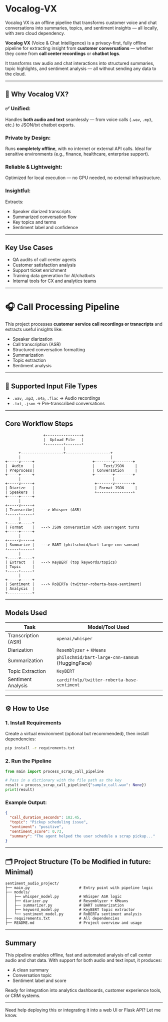 # Vocalog-VX
Vocalog VX is an offline pipeline that transforms customer voice and chat conversations into summaries, topics, and sentiment insights — all locally, with zero cloud dependency.

**Vocalog VX** (Voice & Chat Intelligence) is a privacy-first, fully offline pipeline for extracting insight from **customer conversations** — whether they come from **call center recordings** or **chatbot logs**.

It transforms raw audio and chat interactions into structured summaries, topic highlights, and sentiment analysis — all without sending any data to the cloud.

---

## 🧭 Why Vocalog VX?

### ✅ Unified:
Handles **both audio and text** seamlessly — from voice calls (`.wav`, `.mp3`, etc.) to JSON/txt chatbot exports.

### Private by Design:
Runs **completely offline**, with no internet or external API calls. Ideal for sensitive environments (e.g., finance, healthcare, enterprise support).

### Reliable & Lightweight:
Optimized for local execution — no GPU needed, no external infrastructure.

### Insightful:
Extracts:
- Speaker diarized transcripts
- Summarized conversation flow
- Key topics and terms
- Sentiment label and confidence

---

## Key Use Cases
- QA audits of call center agents
- Customer satisfaction analysis
- Support ticket enrichment
- Training data generation for AI/chatbots
- Internal tools for CX and analytics teams

---




# 🎧 Call Processing Pipeline

This project processes **customer service call recordings or transcripts** and extracts useful insights like:
- Speaker diarization
- Call transcription (ASR)
- Structured conversation formatting
- Summarization
- Topic extraction
- Sentiment analysis

---

## 📂 Supported Input File Types

- `.wav`, `.mp3`, `.m4a`, `.flac` → Audio recordings
- `.txt`, `.json` → Pre-transcribed conversations

---

## Core Workflow Steps

```
                 +----------------+
                 |  Upload File   |
                 +--------+-------+
                          |
      +-------------------+--------------------+
      |                                        |
+-----v-----+                          +--------v--------+
|  Audio    |                          |    Text/JSON     |
| Preprocess|                          | Conversation     |
+-----+-----+                          +--------+--------+
      |                                         |
+-----v-----+                           +-------v--------+
| Diarize   |                           | Format JSON     |
| Speakers  |                           +----------------+
+-----+-----+
      |
+-----v-----+
| Transcribe|   ---> Whisper (ASR)
+-----+-----+
      |
+-----v-----+
| Format    |   ---> JSON conversation with user/agent turns
+-----+-----+
      |
+-----v-----+
| Summarize |   ---> BART (philschmid/bart-large-cnn-samsum)
+-----+-----+
      |
+-----v-----+
| Extract   |   ---> KeyBERT (top keywords/topics)
| Topic     |
+-----+-----+
      |
+-----v-----+
| Sentiment |   ---> RoBERTa (twitter-roberta-base-sentiment)
| Analysis  |
+-----------+
```

---

## Models Used

| Task                  | Model/Tool Used                                  |
|-----------------------|--------------------------------------------------|
| Transcription (ASR)   | `openai/whisper`                                 |
| Diarization           | `Resemblyzer` + `KMeans`                         |
| Summarization         | `philschmid/bart-large-cnn-samsum` (HuggingFace) |
| Topic Extraction      | `KeyBERT`                                        |
| Sentiment Analysis    | `cardiffnlp/twitter-roberta-base-sentiment`      |

---

## ⚙️ How to Use

### 1. Install Requirements
Create a virtual environment (optional but recommended), then install dependencies:

```bash
pip install -r requirements.txt
```

### 2. Run the Pipeline

```python
from main import process_scrap_call_pipeline

# Pass in a dictionary with the file path as the key
result = process_scrap_call_pipeline({"sample_call.wav": None})
print(result)
```

### Example Output:
```json
{
  "call_duration_seconds": 102.45,
  "topic": "Pickup scheduling issue",
  "sentiment": "positive",
  "sentiment_score": 0.73,
  "summary": "The agent helped the user schedule a scrap pickup..."
}
```

---

## 🗂️ Project Structure (To be Modified in future: Minimal)

```
sentiment_audio_project/
├── main.py                      # Entry point with pipeline logic
├── models/
│   ├── whisper_model.py         # Whisper ASR logic
│   ├── diarizer.py              # Resemblyzer + KMeans
│   ├── summarizer.py            # BART summarization
│   ├── keyword_model.py         # KeyBERT topic extractor
│   └── sentiment_model.py       # RoBERTa sentiment analysis
├── requirements.txt             # All dependencies
├── README.md                    # Project overview and usage
```

---

## Summary

This pipeline enables offline, fast and automated analysis of call center audio and chat data. With support for both audio and text input, it produces:
- A clean summary
- Conversation topic
- Sentiment label and score

Ready for integration into analytics dashboards, customer experience tools, or CRM systems.

---

Need help deploying this or integrating it into a web UI or Flask API? Let me know.
